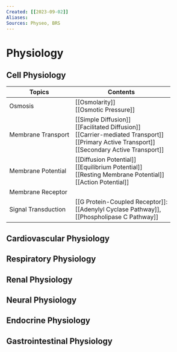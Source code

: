 ```yaml
---
Created: [[2023-09-02]]
Aliases: 
Sources: Physeo, BRS
---
```

# Physiology
## Cell Physiology

| Topics              | Contents                                                                                                                                              |
| ------------------- | ----------------------------------------------------------------------------------------------------------------------------------------------------- |
| Osmosis             | [[Osmolarity]]<br>[[Osmotic Pressure]]                                                                                                                |
| Membrane Transport  | [[Simple Diffusion]]<br>[[Facilitated Diffusion]]<br>[[Carrier-mediated Transport]]<br>[[Primary Active Transport]]<br>[[Secondary Active Transport]] |
| Membrane Potential  | [[Diffusion Potential]]<br>[[Equilibrium Potential]]<br>[[Resting Membrane Potential]]<br>[[Action Potential]]                                        |
| Membrane Receptor   |                                                                                                                                                       |
| Signal Transduction | [[G Protein-Coupled Receptor]]: <br>[[Adenylyl Cyclase Pathway]], <br>[[Phospholipase C Pathway]]                                                     |

## Cardiovascular Physiology
## Respiratory Physiology
## Renal Physiology
## Neural Physiology
## Endocrine Physiology
## Gastrointestinal Physiology
